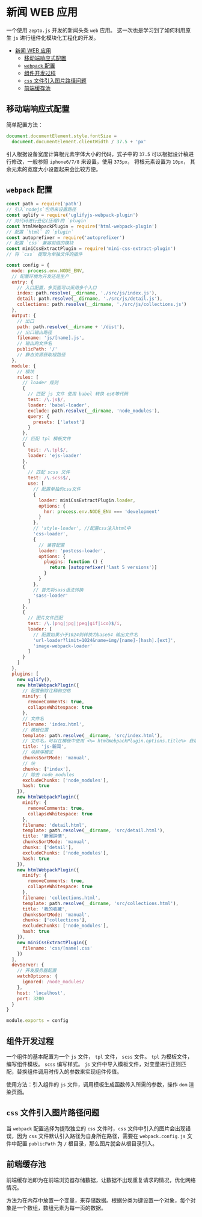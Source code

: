 # 新闻 WEB 应用

一个使用 `zepto.js` 开发的新闻头条 `web` 应用。
这一次也是学习到了如何利用原生 `js` 进行组件化模块化工程化的开发。

- [新闻 WEB 应用](#新闻-web-应用)
  - [移动端响应式配置](#移动端响应式配置)
  - [`webpack` 配置](#webpack-配置)
  - [组件开发过程](#组件开发过程)
  - [`css` 文件引入图片路径问题](#css-文件引入图片路径问题)
  - [前端缓存池](#前端缓存池)

## 移动端响应式配置

简单配置方法：

```js
document.documentElement.style.fontSize =
  document.documentElement.clientWidth / 37.5 + 'px'
```

引入根据设备宽度计算根元素字体大小的代码，式子中的 `37.5` 可以根据设计稿进行修改，一般参照 `iphone6/7/8` 来设置，使用 `375px`， 将根元素设置为 `10px`， 其余元素的宽度大小设置起来会比较方便。

## `webpack` 配置

```js
const path = require('path')
// 引入`nodejs`包用来设置路径
const uglify = require('uglifyjs-webpack-plugin')
// 对代码进行丑化(压缩)的 `plugin`
const htmlWebpackPlugin = require('html-webpack-plugin')
// 配置 `html` 的 `plugin`
const autoprefixer = require('autoprefixer')
// 配置 `css` 兼容前缀的模块
const miniCssExtractPlugin = require('mini-css-extract-plugin')
// 将 `css` 提取为单独文件的插件

const config = {
  mode: process.env.NODE_ENV,
  // 配置环境为开发还是生产
  entry: {
    // 入口配置，多页面可以采用多个入口
    index: path.resolve(__dirname, './src/js/index.js'),
    detail: path.resolve(__dirname, './src/js/detail.js'),
    collections: path.resolve(__dirname, './src/js/collections.js')
  },
  output: {
    // 出口
    path: path.resolve(__dirname + '/dist'),
    // 出口输出路径
    filename: 'js/[name].js',
    // 输出的文件名
    publicPath: '/'
    // 静态资源获取根路径
  },
  module: {
    // 模块
    rules: [
      // loader 规则
      {
        // 匹配 js 文件 使用 babel 转换 es6等代码
        test: /\.js$/,
        loader: 'babel-loader',
        exclude: path.resolve(__dirname, 'node_modules'),
        query: {
          presets: ['latest']
        }
      },
      // 匹配 tpl 模板文件
      {
        test: /\.tpl$/,
        loader: 'ejs-loader'
      },
      {
        // 匹配 scss 文件
        test: /\.scss$/,
        use: [
          // 配置单独的css文件
          {
            loader: miniCssExtractPlugin.loader,
            options: {
              hmr: process.env.NODE_ENV === 'development'
            }
          },
          // 'style-loader', //配置css注入html中
          'css-loader',
          {
            // 兼容配置
            loader: 'postcss-loader',
            options: {
              plugins: function () {
                return [autoprefixer('last 5 versions')]
              }
            }
          },
          // 首先将sass语法转换
          'sass-loader'
        ]
      },
      {
        // 图片文件匹配
        test: /\.(png|jpg|jpeg|gif|ico)$/i,
        loader: [
          // 配置如果小于1024则转换为base64 输出文件名
          'url-loader?limit=1024&name=img/[name]-[hash].[ext]',
          'image-webpack-loader'
        ]
      }
    ]
  },
  plugins: [
    new uglify(),
    new htmlWebpackPlugin({
      // 配置删除注释和空格
      minify: {
        removeComments: true,
        collapseWhitespace: true
      },
      // 文件名
      filename: 'index.html',
      // 模板位置
      template: path.resolve(__dirname, 'src/index.html'),
      // 文件名，可以在模板中使用 <%= htmlWebpackPlugin.options.title%> 获取
      title: 'js-新闻',
      // 块排序模式
      chunksSortMode: 'manual',
      // 块
      chunks: ['index'],
      // 除去 node_modules
      excludeChunks: ['node_modules'],
      hash: true
    }),
    new htmlWebpackPlugin({
      minify: {
        removeComments: true,
        collapseWhitespace: true
      },
      filename: 'detail.html',
      template: path.resolve(__dirname, 'src/detail.html'),
      title: '新闻詳情',
      chunksSortMode: 'manual',
      chunks: ['detail'],
      excludeChunks: ['node_modules'],
      hash: true
    }),
    new htmlWebpackPlugin({
      minify: {
        removeComments: true,
        collapseWhitespace: true
      },
      filename: 'collections.html',
      template: path.resolve(__dirname, 'src/collections.html'),
      title: '我的收藏',
      chunksSortMode: 'manual',
      chunks: ['collections'],
      excludeChunks: ['node_modules'],
      hash: true
    }),
    new miniCssExtractPlugin({
      filename: 'css/[name].css'
    })
  ],
  devServer: {
    // 开发服务器配置
    watchOptions: {
      ignored: /node_modules/
    },
    host: 'localhost',
    port: 3200
  }
}

module.exports = config
```

## 组件开发过程

一个组件的基本配置为一个 `js` 文件， `tpl` 文件， `scss` 文件。
`tpl` 为模板文件，编写组件模板。
`scss` 编写样式。
`js` 文件中导入模板文件，对变量进行正则匹配，替换组件调用时传入的参数来实现组件传值。

使用方法：引入组件的 `js` 文件，调用模板生成函数传入所需的参数，操作 `dom` 渲染页面。

## `css` 文件引入图片路径问题

当 `webpack` 配置选择为提取独立的 `css` 文件时，`css` 文件中引入的图片会出现错误，因为 `css` 文件默认引入路径为自身所在路径，需要在 `webpack.config.js` 文件中配置 `publicPath` 为 `/` 根目录，那么图片就会从根目录引入。

## 前端缓存池

前端缓存池即为在前端浏览器存储数据，让数据不出现重复请求的情况，优化网络情况。

方法为在内存中放置一个变量，来存储数据。根据分类为键设置一个对象，每个对象是一个数组，数组元素为每一页的数据。
